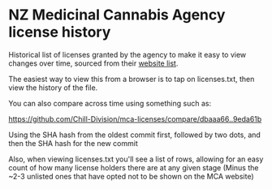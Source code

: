 # NZ Medicinal Cannabis Agency license history
Historical list of licenses granted by the agency to make it easy to view changes over time, sourced from their [website list](https://www.health.govt.nz/our-work/regulation-health-and-disability-system/medicinal-cannabis-agency/medicinal-cannabis-agency-information-industry/medicinal-cannabis-agency-current-licence-holders).

The easiest way to view this from a browser is to tap on licenses.txt, then view the history of the file.

You can also compare across time using something such as:

https://github.com/Chill-Division/mca-licenses/compare/dbaaa66..9eda61b

Using the SHA hash from the oldest commit first, followed by two dots, and then the SHA hash for the new commit

Also, when viewing licenses.txt you'll see a list of rows, allowing for an easy count of how many license holders there are at any given stage (Minus the ~2-3 unlisted ones that have opted not to be shown on the MCA website)
